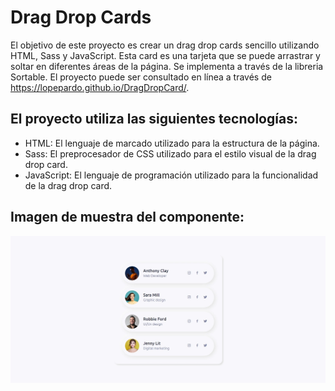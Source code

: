 # Drag Drop Cards
El objetivo de este proyecto es crear un drag drop cards sencillo utilizando HTML, Sass y JavaScript. Esta card es una tarjeta que se puede arrastrar y soltar en diferentes áreas de la página. Se implementa a través de la libreria Sortable. El proyecto puede ser consultado en línea a través de https://lopepardo.github.io/DragDropCard/.

## El proyecto utiliza las siguientes tecnologías:

- HTML: El lenguaje de marcado utilizado para la estructura de la página.
- Sass: El preprocesador de CSS utilizado para el estilo visual de la drag drop card.
- JavaScript: El lenguaje de programación utilizado para la funcionalidad de la drag drop card.

## Imagen de muestra del componente:
<p align="center">
  <img src="https://github.com/lopepardo/DragDropCard/blob/main/images/img.jpeg" width="600px">
</p>
